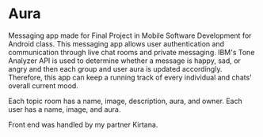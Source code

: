 # Aura
 Messaging app made for Final Project in Mobile Software Development for Android class.
 This messaging app allows user authentication and communication through live chat rooms and private messaging. IBM's Tone
 Analyzer API is used to determine whether a message is happy, sad, or angry and then each group and user aura is updated
 accordingly. Therefore, this app can keep a running track of every individual and chats' overall current mood.
 
 Each topic room has a name, image, description, aura, and owner.
 Each user has a name, image, and aura.

Front end was handled by my partner Kirtana.
